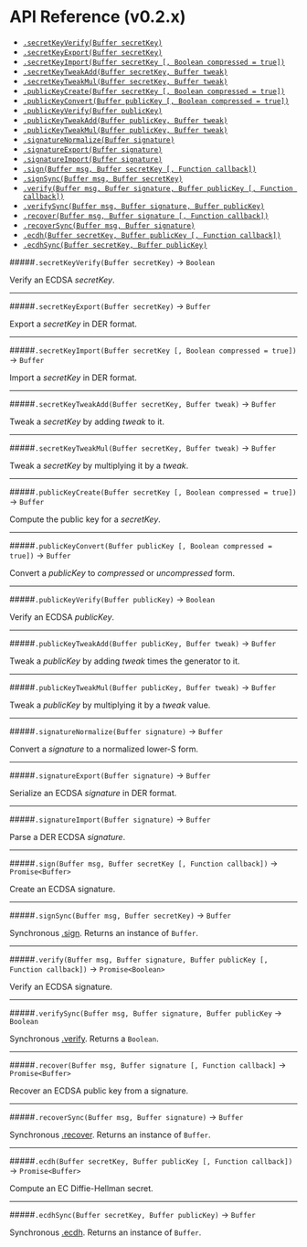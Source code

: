 # API Reference (v0.2.x)

- [`.secretKeyVerify(Buffer secretKey)`](#secretkeyverifybuffer-secretkey---boolean)
- [`.secretKeyExport(Buffer secretKey)`](#secretkeyexportbuffer-secretkey---buffer)
- [`.secretKeyImport(Buffer secretKey [, Boolean compressed = true])`](#secretkeyimportbuffer-secretkey--boolean-compressed--true---buffer)
- [`.secretKeyTweakAdd(Buffer secretKey, Buffer tweak)`](#secretkeytweakaddbuffer-secretkey-buffer-tweak---buffer)
- [`.secretKeyTweakMul(Buffer secretKey, Buffer tweak)`](#secretkeytweakmulbuffer-secretkey-buffer-tweak---buffer)
- [`.publicKeyCreate(Buffer secretKey [, Boolean compressed = true])`](#publickeycreatebuffer-secretkey--boolean-compressed--true---buffer)
- [`.publicKeyConvert(Buffer publicKey [, Boolean compressed = true])`](#publickeyconvertbuffer-publickey--boolean-compressed--true---buffer)
- [`.publicKeyVerify(Buffer publicKey)`](#publickeyverifybuffer-publickey---boolean)
- [`.publicKeyTweakAdd(Buffer publicKey, Buffer tweak)`](#publickeytweakaddbuffer-publickey-buffer-tweak---buffer)
- [`.publicKeyTweakMul(Buffer publicKey, Buffer tweak)`](#publickeytweakmulbuffer-publickey-buffer-tweak---buffer)
- [`.signatureNormalize(Buffer signature)`](#signaturenormalizebuffer-signature---buffer)
- [`.signatureExport(Buffer signature)`](#signatureexportbuffer-signature---buffer)
- [`.signatureImport(Buffer signature)`](#signatureimportbuffer-signature---buffer)
- [`.sign(Buffer msg, Buffer secretKey [, Function callback])`](#signbuffer-msg-buffer-secretkey--function-callback---promisebuffer)
- [`.signSync(Buffer msg, Buffer secretKey)`](#signsyncbuffer-msg-buffer-secretkey---buffer)
- [`.verify(Buffer msg, Buffer signature, Buffer publicKey [, Function callback])`](#verifybuffer-msg-buffer-signature-buffer-publickey--function-callback---promiseboolean)
- [`.verifySync(Buffer msg, Buffer signature, Buffer publicKey)`](#verifysyncbuffer-msg-buffer-signature-buffer-publickey---boolean)
- [`.recover(Buffer msg, Buffer signature [, Function callback])`](#recoverbuffer-msg-buffer-signature--function-callback---promisebuffer)
- [`.recoverSync(Buffer msg, Buffer signature)`](#recoversyncbuffer-msg-buffer-signature---buffer)
- [`.ecdh(Buffer secretKey, Buffer publicKey [, Function callback])`](#ecdhbuffer-secretkey-buffer-publickey--function-callback---promisebuffer)
- [`.ecdhSync(Buffer secretKey, Buffer publicKey)`](#ecdhsyncbuffer-secretkey-buffer-publickey---buffer)

#####`.secretKeyVerify(Buffer secretKey)` -> `Boolean`

Verify an ECDSA *secretKey*.

<hr>

#####`.secretKeyExport(Buffer secretKey)` -> `Buffer`

Export a *secretKey* in DER format.

<hr>

#####`.secretKeyImport(Buffer secretKey [, Boolean compressed = true])` -> `Buffer`

Import a *secretKey* in DER format.

<hr>

#####`.secretKeyTweakAdd(Buffer secretKey, Buffer tweak)` -> `Buffer`

Tweak a *secretKey* by adding *tweak* to it.

<hr>

#####`.secretKeyTweakMul(Buffer secretKey, Buffer tweak)` -> `Buffer`

Tweak a *secretKey* by multiplying it by a *tweak*.

<hr>

#####`.publicKeyCreate(Buffer secretKey [, Boolean compressed = true])` -> `Buffer`

Compute the public key for a *secretKey*.

<hr>

#####`.publicKeyConvert(Buffer publicKey [, Boolean compressed = true])` -> `Buffer`

Convert a *publicKey* to *compressed* or *uncompressed* form.

<hr>

#####`.publicKeyVerify(Buffer publicKey)` -> `Boolean`

Verify an ECDSA *publicKey*.

<hr>

#####`.publicKeyTweakAdd(Buffer publicKey, Buffer tweak)` -> `Buffer`

Tweak a *publicKey* by adding *tweak* times the generator to it.

<hr>

#####`.publicKeyTweakMul(Buffer publicKey, Buffer tweak)` -> `Buffer`

Tweak a *publicKey* by multiplying it by a *tweak* value.

<hr>

#####`.signatureNormalize(Buffer signature)` -> `Buffer`

Convert a *signature* to a normalized lower-S form.

<hr>

#####`.signatureExport(Buffer signature)` -> `Buffer`

Serialize an ECDSA *signature* in DER format.

<hr>

#####`.signatureImport(Buffer signature)` -> `Buffer`

Parse a DER ECDSA *signature*.

<hr>

#####`.sign(Buffer msg, Buffer secretKey [, Function callback])` -> `Promise<Buffer>`

Create an ECDSA signature.

<hr>

#####`.signSync(Buffer msg, Buffer secretKey)` -> `Buffer`

Synchronous [.sign](#signbuffer-msg-buffer-secretkey--function-callback---promisebuffer). Returns an instance of `Buffer`. 

<hr>

#####`.verify(Buffer msg, Buffer signature, Buffer publicKey [, Function callback])` -> `Promise<Boolean>`

Verify an ECDSA signature.

<hr>

#####`.verifySync(Buffer msg, Buffer signature, Buffer publicKey` -> `Boolean`

Synchronous [.verify](#verifybuffer-msg-buffer-signature-buffer-publickey--function-callback---promiseboolean). Returns a `Boolean`. 

<hr>

#####`.recover(Buffer msg, Buffer signature [, Function callback]` -> `Promise<Buffer>`

Recover an ECDSA public key from a signature.

<hr>

#####`.recoverSync(Buffer msg, Buffer signature)` -> `Buffer`

Synchronous [.recover](#recoverbuffer-msg-buffer-signature--function-callback---promisebuffer). Returns an instance of `Buffer`. 

<hr>

#####`.ecdh(Buffer secretKey, Buffer publicKey [, Function callback])` -> `Promise<Buffer>`

Compute an EC Diffie-Hellman secret.

<hr>

#####`.ecdhSync(Buffer secretKey, Buffer publicKey)` -> `Buffer`

Synchronous [.ecdh](#ecdhbuffer-secretkey-buffer-publickey--function-callback---promisebuffer). Returns an instance of `Buffer`. 
